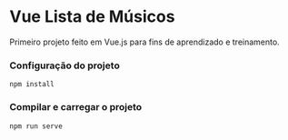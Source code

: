 # Vue Lista de Músicos
Primeiro projeto feito em Vue.js para fins de aprendizado e treinamento.

### Configuração do projeto
```
npm install
```

### Compilar e carregar o projeto
```
npm run serve
```
